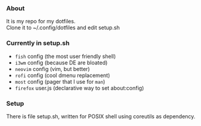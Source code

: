 ### About
It is my repo for my dotfiles.<br>
Clone it to ~/.config/dotfiles and edit setup.sh

### Currently in setup.sh
- `fish` config (the most user friendly shell)
- `i3wm` config (because DE are bloated)
- `neovim` config (vim, but better)
- `rofi` config (cool dmenu replacement)
- `most` config (pager that I use for `man`)
- `firefox` user.js (declarative way to set about:config)


### Setup
There is file setup.sh, written for POSIX shell using coreutils as dependency.
